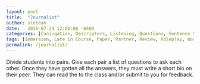 ```yaml
---
layout: post
title:  "Journalist"
author: sleteam
date:   2015-07-24 12:00:08 -0400
categories: [Conjugation, Descriptors, Listening, Questions, Sentence Structure, Writing]
tags: [Immersion, Late in Course, Paper, Partner, Review, Roleplay, Works for Tutoring]
permalink: /journalist/
---
```

Divide students into pairs. Give each pair a list of questions to ask each other. Once they have gotten all the answers, they must write a short bio on their peer. They can read the to the class and/or submit to you for feedback.